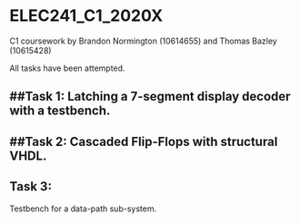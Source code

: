 # ELEC241_C1_2020X
C1 coursework by Brandon Normington (10614655) and Thomas Bazley (10615428)

All tasks have been attempted.

##Task 1: 
Latching a 7-segment display decoder with a testbench.
-
##Task 2: 
Cascaded Flip-Flops with structural VHDL.
-
## Task 3: 
Testbench for a data-path sub-system.